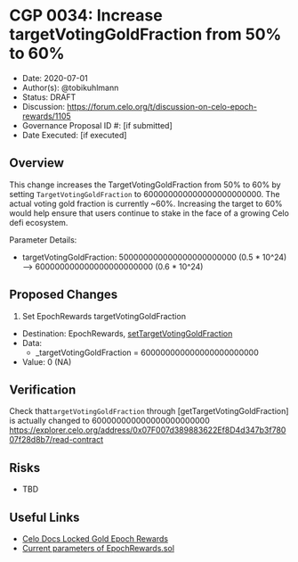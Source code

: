 # CGP 0034: Increase targetVotingGoldFraction from 50% to 60%

- Date: 2020-07-01
- Author(s): @tobikuhlmann
- Status: DRAFT
- Discussion: https://forum.celo.org/t/discussion-on-celo-epoch-rewards/1105
- Governance Proposal ID #: [if submitted]
- Date Executed: [if executed]

## Overview

This change increases the TargetVotingGoldFraction from 50% to 60% by setting `TargetVotingGoldFraction` to 600000000000000000000000. 
The actual voting gold fraction is currently ~60%. Increasing the target to 60% would help ensure that users continue to stake in the face of a growing Celo defi ecosystem.

Parameter Details:

- targetVotingGoldFraction: 500000000000000000000000 (0.5 * 10^24) --> 600000000000000000000000 (0.6 * 10^24)


## Proposed Changes

1. Set EpochRewards targetVotingGoldFraction
  - Destination: EpochRewards, [setTargetVotingGoldFraction](https://github.com/celo-org/celo-monorepo/blob/master/packages/protocol/contracts/governance/EpochRewards.sol#L135)
  - Data: 
    - _targetVotingGoldFraction = 600000000000000000000000 
  - Value: 0 (NA)


## Verification

Check that`targetVotingGoldFraction` through [getTargetVotingGoldFraction] is actually changed to 600000000000000000000000 
https://explorer.celo.org/address/0x07F007d389883622Ef8D4d347b3f78007f28d8b7/read-contract


## Risks
- TBD

## Useful Links
* [Celo Docs Locked Gold Epoch Rewards](https://docs.celo.org/celo-codebase/protocol/proof-of-stake/epoch-rewards/locked-gold-rewards)
* [Current parameters of EpochRewards.sol](https://explorer.celo.org/address/0x07F007d389883622Ef8D4d347b3f78007f28d8b7/read-contract)

